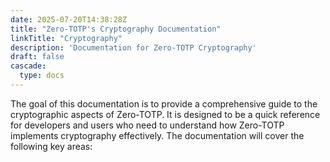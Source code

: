 ```yaml
---
date: 2025-07-20T14:38:28Z
title: "Zero-TOTP's Cryptography Documentation"
linkTitle: "Cryptography"
description: 'Documentation for Zero-TOTP Cryptography'
draft: false
cascade:
  type: docs
---
```


The goal of this documentation is to provide a comprehensive guide to the cryptographic aspects of Zero-TOTP. It is designed to be a quick reference for developers and users who need to understand how Zero-TOTP implements cryptography effectively. The documentation will cover the following key areas:
